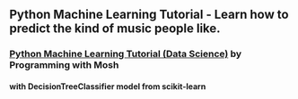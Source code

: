 ## Python Machine Learning Tutorial  - Learn how to predict the kind of music people like. 

### [Python Machine Learning Tutorial (Data Science)](https://www.youtube.com/watch?v=7eh4d6sabA0) by Programming with Mosh

#### with DecisionTreeClassifier model from scikit-learn